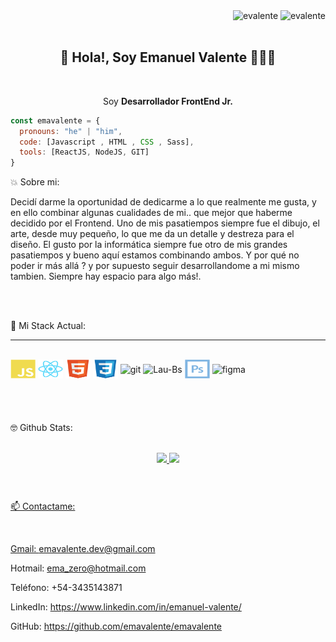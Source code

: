 <div align="right">
<img src="https://img.shields.io/github/followers/emavalente?color=pink&logo=github&style=for-the-badge" alt="evalente"> 
<img src="https://img.shields.io/github/watchers/emavalente/emavalente?color=pink&logo=github&style=for-the-badge" alt="evalente" />
</div>
<br> 

<p align="center" width="300">
   <h2 align="center">👋 Hola!, Soy Emanuel Valente 👨🏻‍💻</h2>
</p>
 <br> 
 <p align="center">Soy <strong>Desarrollador FrontEnd Jr.</strong></p>

```javascript
const emavalente = {
  pronouns: "he" | "him",
  code: [Javascript , HTML , CSS , Sass],
  tools: [ReactJS, NodeJS, GIT]
}
```
<p width="300">💥 Sobre mi:</p>
<p align="left">
Decidí darme la oportunidad de dedicarme a lo que realmente me gusta, y en ello combinar algunas cualidades de mi.. que mejor que haberme decidido por el Frontend.
Uno de mis pasatiempos siempre fue el dibujo, el arte, desde muy pequeño, lo que me da un detalle y destreza para el diseño. El gusto por la informática siempre fue otro de mis grandes pasatiempos y bueno aquí estamos combinando ambos.
Y por qué no poder ir más allá ? y por supuesto seguir desarrollandome a mi mismo tambien. Siempre hay espacio para algo más!.
</p>

<br>
<br>

<p width="300">💫 Mi Stack Actual:</p>
<hr>
<p align="left">
 <div style="display: inline_block"><br>
  <img align="center" alt="Lau-Js" height="30" width="40" src="https://raw.githubusercontent.com/devicons/devicon/master/icons/javascript/javascript-plain.svg"> 
  <img align="center" alt="Lau-React" height="30" width="40" src="https://raw.githubusercontent.com/devicons/devicon/master/icons/react/react-original.svg">
  <img align="center" alt="Rafa-HTML" height="30" width="40" src="https://raw.githubusercontent.com/devicons/devicon/master/icons/html5/html5-original.svg">
  <img align="center" alt="Rafa-CSS" height="30" width="40" src="https://raw.githubusercontent.com/devicons/devicon/master/icons/css3/css3-original.svg">
  <img align="center"src="https://www.vectorlogo.zone/logos/git-scm/git-scm-icon.svg" alt="git" width="40" height="30"/>
  <img align="center" alt="Lau-Bs"  height="30" width="40"src="https://cdn.jsdelivr.net/gh/devicons/devicon/icons/bootstrap/bootstrap-plain-wordmark.svg" />
 
  <img align="center" src="https://raw.githubusercontent.com/devicons/devicon/master/icons/photoshop/photoshop-line.svg" alt="photoshop" width="40" height="30"/>
  <img align="center" src="https://www.vectorlogo.zone/logos/figma/figma-icon.svg" alt="figma" width="40" height="30"/>
</div>
</p>
<br>

#

<p width="300">🤓 Github Stats:</p>
<br>
<div align="center">
  <a href="https://github.com/emavalente/emavalente">
  <img height="150em" src="https://github-readme-stats.vercel.app/api?username=emavalente&show_icons=true&theme=dracula&include_all_commits=true&count_private=true"/>
  <img height="150em" src="https://github-readme-stats.vercel.app/api/top-langs/?username=emavalente&layout=compact&langs_count=7&theme=dracula"/>
</div>
<br> 
   
#
   
<p width="300">📫 Contactame:</p>
<br>
<div align="left">
  <p>Gmail: <a href="emavalente.dev@gmail.com"> emavalente.dev@gmail.com</a></p>
   <p>Hotmail: <a href="ema_zero@hotmail.com"> ema_zero@hotmail.com</a></p>
  <p>Teléfono: +54-3435143871</p>
   <p>LinkedIn: <a href="https://www.linkedin.com/in/emanuel-valente/">https://www.linkedin.com/in/emanuel-valente/</a></p>
   <p>GitHub: <a href="https://github.com/emavalente/emavalente">https://github.com/emavalente/emavalente</a></p>
</div>
 
<!--
**emavalente/emavalente** is a ✨ _special_ ✨ repository because its `README.md` (this file) appears on your GitHub profile.


